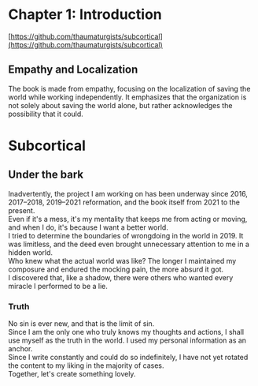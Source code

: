 # Chapter 1: Introduction

[https://github.com/thaumaturgists/subcortical](https://github.com/thaumaturgists/subcortical)

## Empathy and Localization
The book is made from empathy, focusing on the localization of saving the world while working independently. It emphasizes that the organization is not solely about saving the world alone, but rather acknowledges the possibility that it could.

# Subcortical

## Under the bark
Inadvertently, the project I am working on has been underway since 2016, 2017–2018, 2019–2021 reformation, and the book itself from 2021 to the present.  
Even if it's a mess, it's my mentality that keeps me from acting or moving, and when I do, it's because I want a better world.  
I tried to determine the boundaries of wrongdoing in the world in 2019. It was limitless, and the deed even brought unnecessary attention to me in a hidden world.  
Who knew what the actual world was like? The longer I maintained my composure and endured the mocking pain, the more absurd it got.  
I discovered that, like a shadow, there were others who wanted every miracle I performed to be a lie.

### Truth
No sin is ever new, and that is the limit of sin.  
Since I am the only one who truly knows my thoughts and actions, I shall use myself as the truth in the world. I used my personal information as an anchor.  
Since I write constantly and could do so indefinitely, I have not yet rotated the content to my liking in the majority of cases.  
Together, let's create something lovely.

</body>
</html>

